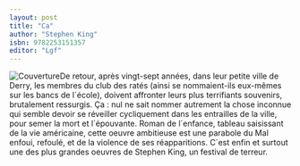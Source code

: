 ```yaml
---
layout: post
title: "Ca"
author: "Stephen King"
isbn: 9782253151357
editor: "Lgf"
---
```


![Couverture](/img/9782253151357.jpg)De retour, après vingt-sept années, dans leur petite ville de Derry, les membres du club des ratés (ainsi se nommaient-ils eux-mêmes sur les bancs de l´école), doivent affronter leurs plus terrifiants souvenirs, brutalement ressurgis. Ça : nul ne sait nommer autrement la chose inconnue qui semble devoir se réveiller cycliquement dans les entrailles de la ville, pour semer la mort et l´épouvante. Roman de l´enfance, tableau saisissant de la vie américaine, cette oeuvre ambitieuse est une parabole du Mal enfoui, refoulé, et de la violence de ses réapparitions. C´est enfin et surtout une des plus grandes oeuvres de Stephen King, un festival de terreur.